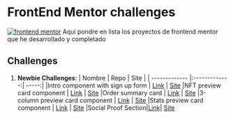# FrontEnd Mentor challenges

[![frontend mentor](https://miro.medium.com/max/1400/0*cfYEyKU7fH1Vz37c.png)](https://www.frontendmentor.io/home)
Aqui pondre en lista los proyectos de frontend mentor que he desarrollado y completado

## Challenges

1. **Newbie Challenges**:
    | Nombre    | Repo        | Site  |
    | ------------- |:-------------:| -----:|
    |Intro component with sign up form | [Link](https://github.com/SevroAuBarca/FEM-intro-with-signup) | [Site](https://condescending-curran-37ece4.netlify.app/)
    |NFT preview card component | [Link](https://github.com/SevroAuBarca/FEM-NFT-PREVIEW-CARD) | [Site](https://upbeat-edison-c5382d.netlify.app/)
    |Order summary card | [Link](https://github.com/SevroAuBarca/FEM-Order-Summary-Component) | [Site](https://sevroaubarca.github.io/FEM-Order-Summary-Component/)
    |3-column preview card component | [Link](https://github.com/SevroAuBarca/JavaScript-Proyects/edit/main/README.md) | [Site](https://3-column-preview-card-component-sevroaubarca.vercel.app/)
    |Stats preview card component | [Link](https://github.com/SevroAuBarca/FEM-stats-preview-card) | [Site](https://sevroaubarca.github.io/FEM-stats-preview-card/)
    |Social Proof Section|[Link](https://github.com/SevroAuBarca/FEM-Social-proof-section)| [Site](https://sevroaubarca.github.io/FEM-Social-proof-section/)
